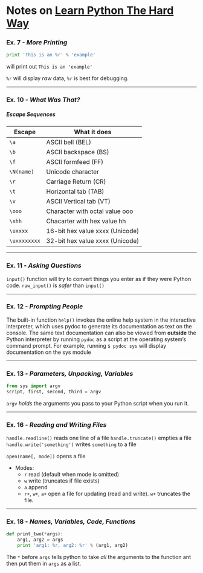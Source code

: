 # Notes on [Learn Python The Hard Way](http://learnpythonthehardway.org/book)


### Ex. 7 - *More Printing*

```python
print 'This is an %r' % 'example'
```
will print out
`This is an 'example'`

`%r` will display *raw* data, `%r` is best for debugging.

---

### Ex. 10 - *What Was That?*

##### **Escape Sequences**
Escape       | What it does
------------ | ------------------------------
`\a`         | ASCII bell (BEL)
`\b`         | ASCII backspace (BS)
`\f`         | ASCII formfeed (FF)
`\N(name)`   | Unicode character
`\r`         | Carriage Return (CR)
`\t`         | Horizontal tab (TAB)
`\v`         | ASCII Vertical tab (VT)
`\ooo`       | Character with octal value ooo
`\xhh`       | Chacarter with hex value hh
`\uxxxx`     | 16-bit hex value xxxx (Unicode)
`\uxxxxxxxx` | 32-bit hex value xxxx (Unicode)

---

### Ex. 11 - *Asking Questions*

`input()` function will try to convert things you enter as if they were Python code.
`raw_input()` is *safer* than `input()`

---

### Ex. 12 - *Prompting People*

The built-in function `help()` invokes the online help system in the interactive interpreter, which uses pydoc to generate its documentation as text on the console.
The same text documentation can also be viewed from **outside** the Python interpreter by running `pydoc` as a script at the operating system’s command prompt.
For example, running
`$ pydoc sys`
will display documentation on the sys module

---

### Ex. 13 - *Parameters, Unpacking, Variables*

```python
from sys import argv
script, first, second, third = argv
```
`argv` *holds* the arguments you pass to your Python script when you run it.

---

### Ex. 16 - *Reading and Writing Files*

`handle.readline()` reads one line of a file
`handle.truncate()` empties a file
`handle.write('something')` writes `something` to a file

`open(name[, mode])` opens a file
  * Modes:
    - `r` read (default when mode is omitted)
    - `w` write (truncates if file exists)
    - `a` append
    - `r+`, `w+`, `a+` open a file for updating (read and write). `w+` truncates the file.

---

### Ex. 18 - *Names, Variables, Code, Functions*

```python
def print_two(*args):
    arg1, arg2 = args
    print 'arg1: %r, arg2: %r' % (arg1, arg2)
```
The `*` before `args` tells python to take *all* the arguments to the function ant then put them in `args` as a list.
